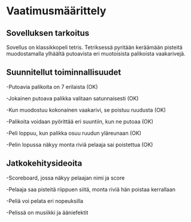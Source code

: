 # Vaatimusmäärittely

## Sovelluksen tarkoitus

Sovellus on klassikkopeli tetris. Tetriksessä pyritään keräämään pisteitä muodostamalla ylhäältä putoavista eri muotoisista palikoista vaakarivejä.

## Suunnitellut toiminnallisuudet

-Putoavia palikoita on 7 erilaista (OK)

-Jokainen putoava palikka valitaan satunnaisesti (OK)

-Kun muodostuu kokonainen vaakarivi, se poistuu ruudusta (OK)

-Palikoita voidaan pyörittää eri suuntiin, kun ne putoaa (OK)

-Peli loppuu, kun palikka osuu ruudun yläreunaan (OK)

-Pelin lopussa näkyy monta riviä pelaaja sai poistettua (OK)

## Jatkokehitysideoita

-Scoreboard, jossa näkyy pelaajan nimi ja score

-Pelaaja saa pisteitä riippuen siitä, monta riviä hän poistaa kerrallaan

-Peliä voi pelata eri nopeuksilla

-Pelissä on musiikki ja ääniefektit
